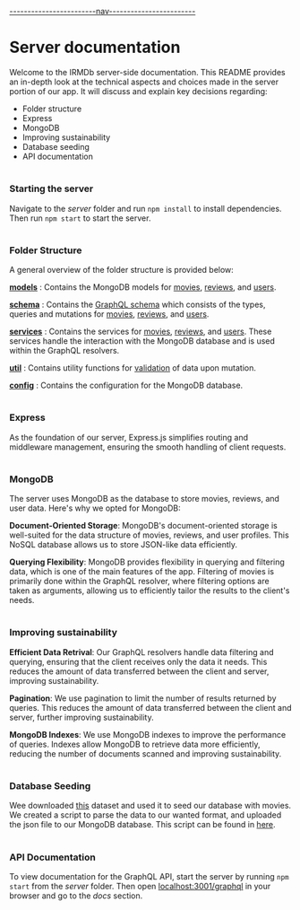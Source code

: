 [------------------------nav------------------------](../navigation.md)

# Server documentation

Welcome to the IRMDb server-side documentation. This README provides an in-depth look at the technical aspects and choices made in the server portion of our app. It will discuss and explain key decisions regarding:

- Folder structure
- Express
- MongoDB
- Improving sustainability
- Database seeding
- API documentation

#

### Starting the server

Navigate to the _server_ folder and run `npm install` to install dependencies. Then run `npm start` to start the server.

#

### Folder Structure

A general overview of the folder structure is provided below:

[**models**](./models/)
: Contains the MongoDB models for [movies](./models/Movie.js), [reviews](./models/Review.js), and [users](./models/User.js).

[**schema**](./schema/)
: Contains the [GraphQL schema](./schema/schema.js) which consists of the types, queries and mutations for [movies](./schema/movie.js), [reviews](./schema/review.js), and [users](./schema/user.js).

[**services**](./services/)
: Contains the services for [movies](./services/MovieService.js), [reviews](./services/ReviewService.js), and [users](./services/UserService.js). These services handle the interaction with the MongoDB database and is used within the GraphQL resolvers.

[**util**](./util/)
: Contains utility functions for [validation](./util/validators.js) of data upon mutation.

[**config**](./config/)
: Contains the configuration for the MongoDB database.

#

### Express

As the foundation of our server, Express.js simplifies routing and middleware management, ensuring the smooth handling of client requests.

#

### MongoDB

The server uses MongoDB as the database to store movies, reviews, and user data. Here's why we opted for MongoDB:

**Document-Oriented Storage**: MongoDB's document-oriented storage is well-suited for the data structure of movies, reviews, and user profiles. This NoSQL database allows us to store JSON-like data efficiently.

**Querying Flexibility**: MongoDB provides flexibility in querying and filtering data, which is one of the main features of the app. Filtering of movies is primarily done within the GraphQL resolver, where filtering options are taken as arguments, allowing us to efficiently tailor the results to the client's needs.

#

### Improving sustainability

**Efficient Data Retrival**: Our GraphQL resolvers handle data filtering and querying, ensuring that the client receives only the data it needs. This reduces the amount of data transferred between the client and server, improving sustainability.

**Pagination**: We use pagination to limit the number of results returned by queries. This reduces the amount of data transferred between the client and server, further improving sustainability.

**MongoDB Indexes**: We use MongoDB indexes to improve the performance of queries. Indexes allow MongoDB to retrieve data more efficiently, reducing the number of documents scanned and improving sustainability.

#

### Database Seeding

Wee downloaded [this](https://datasetsearch.research.google.com/search?src=3&query=movie%20dataset&docid=L2cvMTFydjVidnk4eA%3D%3D) dataset and used it to seed our database with movies. We created a script to parse the data to our wanted format, and uploaded the json file to our MongoDB database. This script can be found in [here](../client/src/data/parseMovieDataJson.js).

#

### API Documentation

To view documentation for the GraphQL API, start the server by running `npm start` from the _server_ folder. Then open [localhost:3001/graphql](http://localhost:3001/graphql) in your browser and go to the _docs_ section.
